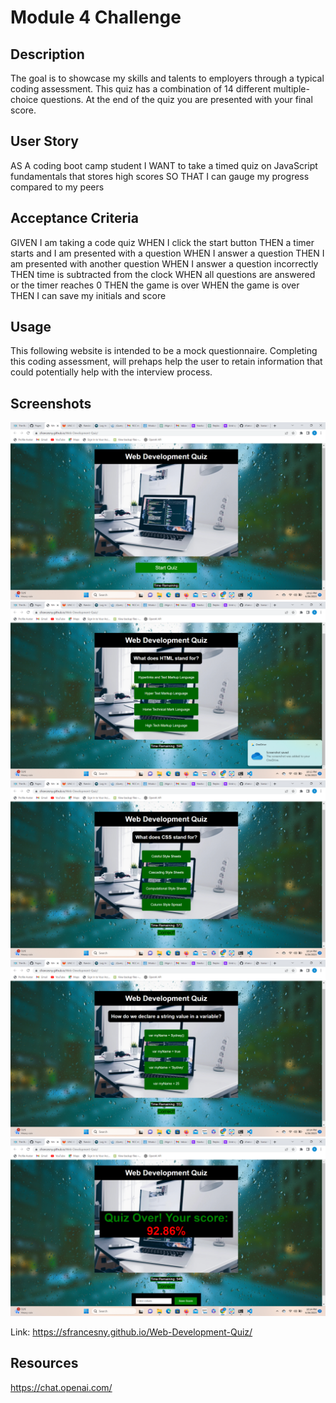 # Module 4 Challenge
<!-- On-the-job ticket or feature request Challenges -->

## Description 
The goal is to showcase my skills and talents to employers through a typical coding assessment. This quiz has a combination of 14 different multiple-choice questions. At the end of the quiz you are presented with your final score.

## User Story

AS A coding boot camp student
I WANT to take a timed quiz on JavaScript fundamentals that stores high scores
SO THAT I can gauge my progress compared to my peers

## Acceptance Criteria

GIVEN I am taking a code quiz
WHEN I click the start button
THEN a timer starts and I am presented with a question
WHEN I answer a question
THEN I am presented with another question
WHEN I answer a question incorrectly
THEN time is subtracted from the clock
WHEN all questions are answered or the timer reaches 0
THEN the game is over
WHEN the game is over
THEN I can save my initials and score

## Usage 

This following website is intended to be a mock questionnaire. Completing this coding assessment, will prehaps help the user to retain information that could potentially help with the interview process.

 ## Screenshots
<img src="wdq-0.png"/>
<img src="wdq-1.png"/> 
<img src="wdq-2.png"/> 
<img src="wdq-3.png"/>
<img src="wdq-4.png"/> 


Link: https://sfrancesny.github.io/Web-Development-Quiz/

## Resources
https://chat.openai.com/
